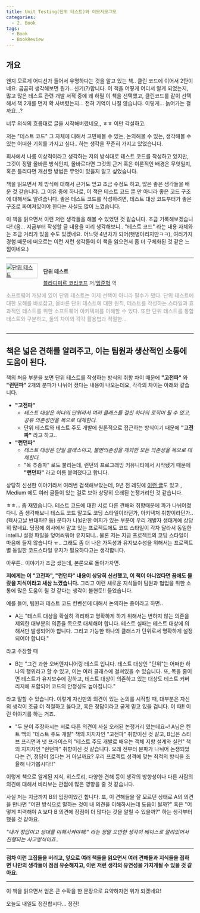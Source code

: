 ```yaml
---
title: Unit Testing(단위 테스트)와 이모저모그모
categories:
  - 2. Book
tags:
  - Book
  - BookReview
---
```


## 개요

왠지 모르게 어디선가 들어서 유명하다는 것을 알고 있는 책.. 클린 코드에 이어서 2탄이네요. 곰곰히 생각해보면 뭔가.. 신기(?)합니다. 이 책을 어떻게 어디서 알게 되었는지, 많고 많은 테스트 관련 개발 서적 중에 왜 하필 이 책을 선택했고, 클린코드를 같이 선택해서 책 2개를 먼저 확 사버렸는지... 전혀 기억이 나질 않습니다. 이렇게... 늙어가는 걸까요...?

너무 의식의 흐름대로 글을 시작해버렸네요,, ㅎㅎ 이만 각설하고.

저는 "테스트 코드" 그 자체에 대해서 고민해볼 수 있는, 논의해볼 수 있는, 생각해볼 수 있는 어떠한 기회를 가지고 싶다.. 하는 생각을 꾸준히 가지고 있었습니다.

회사에서 나름 이상적이라고 생각하는 저의 방식대로 테스트 코드를 작성하고 있지만, 그것이 정말 올바른 방식인지, 올바르다면 그것의 근거 혹은 이론적인 배경은 무엇일지, 혹은 틀리다면 개선할 방법은 무엇이 있을지 알고 싶었습니다.

책을 읽으면서 제 방식에 대해서 근거도 얻고 조금 수정도 하고, 많은 좋은 생각들을 배운 것 같습니다. 그 이유 중에 하나로, 이 책은 테스트 코드 뿐 만 아니라 좋은 코드 구조에 대해서도 알려줍니다. 좋은 테스트 코드를 작성하려면, 테스트 대상 코드부터가 좋은 구조로 짜여져있어야 한다는 사실도 많이 느꼈습니다. 

이 책을 읽으면서 이런 저런 생각들을 해볼 수 있었던 것 같습니다. 조금 기록해보겠습니다!
(음... 지금부터 작성할 글 내용을 미리 생각해보니.. "테스트 코드" 라는 내용 자체와는 조금 거리가 있을 수도 있겠네요. 어느덧 4년차가 되어(햇병아리지만ㅋㅋ), 여러가지 경험 때문에 떠오르는 이런 저런 생각들이 이 책을 읽으면서 좀 더 구체화된 것 같은 느낌이네요.)

---

<div style="clear:left;text-align:left;overflow:hidden;"><div style="float:left;margin:0 15px 5px 0;"><a href="https://www.yes24.com/Product/Goods/104084175" style="display:inline-block;overflow:hidden;border:solid 1px #ccc;" target="_blank"><img style="margin:-1px;vertical-align:top;" src="//image.yes24.com/goods/104084175/S" border="0" alt="단위 테스트 "></a></div><div><p style="line-height:1.2em;color:#333;font-size:14px;font-weight:bold;">단위 테스트 </p><p style="margin-top:5px;line-height:1.2em;color:#666;"><a href="https://www.yes24.com/Product/Search?domain=ALL&query=%25EB%25B8%2594%25EB%259D%25BC%25EB%2594%2594%25EB%25AF%25B8%25EB%25A5%25B4%2520%25EC%25BD%2594%25EB%25A6%25AC%25EC%25BD%2594%25ED%2594%2584&authorNo=362467&author=블라디미르 코리코프" target="_blank">블라디미르 코리코프</a> 저/<a href="https://www.yes24.com/Product/Search?domain=ALL&query=%25EC%259E%2584%25EC%25A4%2580%25ED%2598%2581&authorNo=362468&author=임준혁" target="_blank">임준혁</a> 역</p><p style="margin-top:14px;line-height:1.5em;text-align:justify;color:#999;">소프트웨어 개발에 있어 단위 테스트는 이제 선택이 아니라 필수가 됐다. 단위 테스트에 대한 오해를 바로잡고, 올바른 단위 테스트에 대한 원칙, 테스트를 작성하는 스타일과 효과적인 테스트를 위한 소프트웨어 아키텍처를 이해할 수 있다. 또한 단위 테스트를 통합 테스트와 구분하고, 둘의 차이와 각각 활용법과 적절한...</p></div></div>

---

## 책은 넓은 견해를 알려주고, 이는 팀원과 생산적인 소통에 도움이 된다.

책의 처음 부분을 보면 단위 테스트를 작성하는 방식의 취향 차이 때문에 **"고전파"** 와 **"런던파"** 2개의 분파가 나뉘어 졌다는 내용이 나오는데요, 각각의 차이는 아래와 같습니다.

- **"고전파"**
	- _테스트 대상은 하나의 단위라서 여러 클래스를 걸친 하나의 로직이 될 수 있고, 공유 의존성만을 목으로 대체한다._
	- 단위 테스트와 테스트 주도 개발에 원론적으로 접근하는 방식이기 때문에 **"고전파"** 라고 하고..
- **"런던파"** 
	- _테스트 대상은 단일 클래스이고, 불변의존성을 제외한 모든 의존성을 목으로 대체한다._ 
	- "목 추종파" 로도 불리는데, 런던의 프로그래밍 커뮤니티에서 시작됐기 때문에 **"런던파"** 라고 이름 붙여졌다고 합니다.

상당히 신선한 이야기라서 여러번 검색해보았는데, 9년 전 레딧에 [이런 글](https://www.reddit.com/r/programming/comments/3svpyl/detroid_vs_london_tdd/)도 있고 , Medium 에도 여러 글들이 있는 걸로 보아 상당히 오래된 논쟁거리인 것 같습니다.

ㅎㅎ... 좀 재밌습니다. 테스트 코드에 대한 서로 다른 견해와 취향때문에 파가 나뉘어졌다니. 좀 생각해보니 테스트 코드 말고도 코딩 스타일이라던가, 아키텍처 취향이라던가..(헥사고날 반대파!? 등) 분파가 나뉠만한 여지가 있는 부분이 우리 개발자 생태계에 상당히 많네요. 당장에 회사에서 맡고 있는 프로젝트에도 코드 스타일이 각자 달라서 동일한 intelliJ 설정 파일을 덮어씌워야 유지되니.. 물론 저는 지금 프로젝트의 코딩 스타일이 마음에 들지 않습니다 ㅠ.. 그래도 좀 더 나은 가독성과 유지보수성을 위해서는 프로젝트별 동일한 코드스타일 유지가 필요하다고는 생각합니다.

아무튼.. 이야기가 조금 샜는데, 본론으로 돌아가자면.

**저에게는 이 "고전파", "런던파" 내용이 상당히 신선했고, 이 책이 아니었다면 꿈에도 몰랐을 지식이라고 새삼 느꼈습니다.** 그리고 이런 새로운 지식들이 팀원과 협업을 위한 소통에 많은 도움이 될 것 같다는 생각이 불현듯!! 들었습니다. 

예를 들어, 팀원과 테스트 코드 컨벤션에 대해서 논의하는 중이라고 하면..

- A는 "테스트 대상을 확실히 격리하고 명확하게 하기 위해서는 변하지 않는 의존을 제외한 대부분의 의존을 목으로 대체해야 합니다. 테스트 실패는 테스트 대상에 의해서만 발생되어야 합니다. 그리고 가능한 하나의 클래스가 단위로서 명확하게 설정되어야 합니다."

라고 주장할 때

- B는 "그건 과한 오버엔지니어링 테스트 입니다. 테스트 대상인 "단위"는 어떠한 하나의 행위라고 할 수 있고, 이는 여러 클래스에 걸쳐있을 수 있습니다. 또, 목을 줄이면 테스트가 유지보수에 강하고, 테스트 대상이 의존하고 있는 대상도 테스트 커버리지에 포함되어 코드의 안정성도 높아집니다."

라고 말할 수 있습니다. 이렇게 자신만의 의견이 있는 논의를 시작할 때, 대부분은 자신의 생각이 조금 더 적절하고 옳다고, 혹은 정답이라고 굳게 믿고 있을 겁니다. 이 때!! 이런 이야기를 하는 거죠.

- "두 분이 주장하시는 서로 다른 의견이 사실 오래된 논쟁거리 였는데요~! A님은 켄트 백의 "테스트 주도 개발" 책의 지지자인 "고전파" 취향이신 것 같고, B님은 스티브 프리먼과 냇 프라이스의 "테스트 주도 개발로 배우는 객체 지향 설계와 실천" 책의 지지자인 "런던파" 취향이신 것 같습니다. 오래 전부터 분파가 나뉘어 논쟁되었다는 건, 정답이 없다는 거 아닐까요? 우리 프로젝트 성격에 맞는 최적의 방식을 조율해 나가봅시다!!"

이렇게 책으로 알게된 지식, 히스토리, 다양한 견해 등이 생각의 방향성이나 다른 사람의 의견에 대해서 바라보는 관점에 많은 영향을 줄 것 같습니다.

사실 저는 지금까지 B의 입장이었긴 합니다. 또, 이 견해들을 잘 모르던 상태로 A의 의견을 만나면 "어떤 방식으로 말하는 것이 내 의견을 이해하시는데 도움이 될까?" 혹은 "어떻게 피력해야 A 보다 B 의견에 장점이 더 많다는 것을 알릴 수 있을까?" 하는 생각부터 했을 것 같아요.

*"내가 정답이고 상대를 이해시켜야해!" 라는 정말 오만한 생각이 베이스로 깔려있어서 진행되는 사고방식이죠..*

---

**점차 이런 고집들을 버리고, 앞으로 여러 책들을 읽으면서 여러 견해들과 지식들을 접하면**
**나만의 생각들이 점점 유순해지고, 이런 저런 생각의 유연성을 가지게될 수 있을 것 같아요.**

---

이 책을 읽으면서 얻은 큰 수확을 한 문장으로 요약하자면 위가 되겠네요!

오늘도 내일도 정진합시다... 정진!